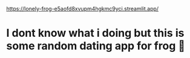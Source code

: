 https://lonely-frog-e5aofd8xvupm4hgkmc9yci.streamlit.app/

# I dont know what i doing but this is some random dating app for frog 🐸
